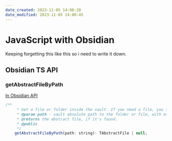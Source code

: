 ```yaml
---
date_created: 2023-11-05 14:08:20
date_modified: 2023-11-05 14:08:45
---
```

# JavaScript with Obsidian
Keeping forgetting this like this so i need to write it down.

## Obsidian TS API
### getAbstractFileByPath
[In Obsidian API](https://github.com/obsidianmd/obsidian-api/blob/791214a68d0dc322b88e5abce617bdf603cc2a2d/obsidian.d.ts#L4006)
```js
/**
     * Get a file or folder inside the vault. If you need a file, you should test the returned object with `instanceof TFile`. Otherwise, if you need a folder, you should test it with `instanceof TFolder`.
     * @param path - vault absolute path to the folder or file, with extension, case sensitive.
     * @returns the abstract file, if it's found.
     * @public
     */
    getAbstractFileByPath(path: string): TAbstractFile | null;
```